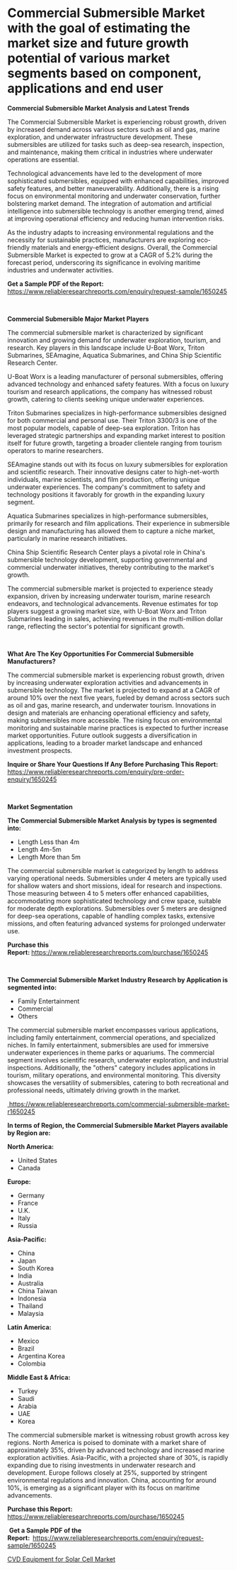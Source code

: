 <p><h1>Commercial Submersible Market with the goal of estimating the market size and future growth potential of various market segments based on component, applications and end user</h1></p><p><strong>Commercial Submersible Market Analysis and Latest Trends</strong></p>
<p><p>The Commercial Submersible Market is experiencing robust growth, driven by increased demand across various sectors such as oil and gas, marine exploration, and underwater infrastructure development. These submersibles are utilized for tasks such as deep-sea research, inspection, and maintenance, making them critical in industries where underwater operations are essential. </p><p>Technological advancements have led to the development of more sophisticated submersibles, equipped with enhanced capabilities, improved safety features, and better maneuverability. Additionally, there is a rising focus on environmental monitoring and underwater conservation, further bolstering market demand. The integration of automation and artificial intelligence into submersible technology is another emerging trend, aimed at improving operational efficiency and reducing human intervention risks.</p><p>As the industry adapts to increasing environmental regulations and the necessity for sustainable practices, manufacturers are exploring eco-friendly materials and energy-efficient designs. Overall, the Commercial Submersible Market is expected to grow at a CAGR of 5.2% during the forecast period, underscoring its significance in evolving maritime industries and underwater activities.</p></p>
<p><strong>Get a Sample PDF of the Report:&nbsp;</strong> <a href="https://www.reliableresearchreports.com/enquiry/request-sample/1650245?utm_campaign=3492&utm_medium=2&utm_source=Github&utm_content=ia&utm_term=23032025&utm_id=commercial-submersible">https://www.reliableresearchreports.com/enquiry/request-sample/1650245</a></p>
<p>&nbsp;</p>
<p><strong>Commercial Submersible Major Market Players</strong></p>
<p><p>The commercial submersible market is characterized by significant innovation and growing demand for underwater exploration, tourism, and research. Key players in this landscape include U-Boat Worx, Triton Submarines, SEAmagine, Aquatica Submarines, and China Ship Scientific Research Center.</p><p>U-Boat Worx is a leading manufacturer of personal submersibles, offering advanced technology and enhanced safety features. With a focus on luxury tourism and research applications, the company has witnessed robust growth, catering to clients seeking unique underwater experiences.</p><p>Triton Submarines specializes in high-performance submersibles designed for both commercial and personal use. Their Triton 3300/3 is one of the most popular models, capable of deep-sea exploration. Triton has leveraged strategic partnerships and expanding market interest to position itself for future growth, targeting a broader clientele ranging from tourism operators to marine researchers.</p><p>SEAmagine stands out with its focus on luxury submersibles for exploration and scientific research. Their innovative designs cater to high-net-worth individuals, marine scientists, and film production, offering unique underwater experiences. The company's commitment to safety and technology positions it favorably for growth in the expanding luxury segment.</p><p>Aquatica Submarines specializes in high-performance submersibles, primarily for research and film applications. Their experience in submersible design and manufacturing has allowed them to capture a niche market, particularly in marine research initiatives.</p><p>China Ship Scientific Research Center plays a pivotal role in China's submersible technology development, supporting governmental and commercial underwater initiatives, thereby contributing to the market's growth.</p><p>The commercial submersible market is projected to experience steady expansion, driven by increasing underwater tourism, marine research endeavors, and technological advancements. Revenue estimates for top players suggest a growing market size, with U-Boat Worx and Triton Submarines leading in sales, achieving revenues in the multi-million dollar range, reflecting the sector's potential for significant growth.</p></p>
<p>&nbsp;</p>
<p><strong>What Are The Key Opportunities For Commercial Submersible Manufacturers?</strong></p>
<p><p>The commercial submersible market is experiencing robust growth, driven by increasing underwater exploration activities and advancements in submersible technology. The market is projected to expand at a CAGR of around 10% over the next five years, fueled by demand across sectors such as oil and gas, marine research, and underwater tourism. Innovations in design and materials are enhancing operational efficiency and safety, making submersibles more accessible. The rising focus on environmental monitoring and sustainable marine practices is expected to further increase market opportunities. Future outlook suggests a diversification in applications, leading to a broader market landscape and enhanced investment prospects.</p></p>
<p><strong>Inquire or Share Your Questions If Any Before Purchasing This Report:</strong> <a href="https://www.reliableresearchreports.com/enquiry/pre-order-enquiry/1650245?utm_campaign=3492&utm_medium=2&utm_source=Github&utm_content=ia&utm_term=23032025&utm_id=commercial-submersible">https://www.reliableresearchreports.com/enquiry/pre-order-enquiry/1650245</a></p>
<p>&nbsp;</p>
<p><strong>Market Segmentation</strong></p>
<p><strong>The Commercial Submersible Market Analysis by types is segmented into:</strong></p>
<p><ul><li>Length Less than 4m</li><li>Length 4m-5m</li><li>Length More than 5m</li></ul></p>
<p><p>The commercial submersible market is categorized by length to address varying operational needs. Submersibles under 4 meters are typically used for shallow waters and short missions, ideal for research and inspections. Those measuring between 4 to 5 meters offer enhanced capabilities, accommodating more sophisticated technology and crew space, suitable for moderate depth explorations. Submersibles over 5 meters are designed for deep-sea operations, capable of handling complex tasks, extensive missions, and often featuring advanced systems for prolonged underwater use.</p></p>
<p><strong>Purchase this Report:&nbsp;</strong><a href="https://www.reliableresearchreports.com/purchase/1650245?utm_campaign=3492&utm_medium=2&utm_source=Github&utm_content=ia&utm_term=23032025&utm_id=commercial-submersible">https://www.reliableresearchreports.com/purchase/1650245</a></p>
<p>&nbsp;</p>
<p><strong>The Commercial Submersible Market Industry Research by Application is segmented into:</strong></p>
<p><ul><li>Family Entertainment</li><li>Commercial</li><li>Others</li></ul></p>
<p><p>The commercial submersible market encompasses various applications, including family entertainment, commercial operations, and specialized niches. In family entertainment, submersibles are used for immersive underwater experiences in theme parks or aquariums. The commercial segment involves scientific research, underwater exploration, and industrial inspections. Additionally, the "others" category includes applications in tourism, military operations, and environmental monitoring. This diversity showcases the versatility of submersibles, catering to both recreational and professional needs, ultimately driving growth in the market.</p></p>
<p><a href="https://www.reliableresearchreports.com/commercial-submersible-market-r1650245?utm_campaign=3492&utm_medium=2&utm_source=Github&utm_content=ia&utm_term=23032025&utm_id=commercial-submersible">&nbsp;https://www.reliableresearchreports.com/commercial-submersible-market-r1650245</a></p>
<p><strong>In terms of Region, the Commercial Submersible Market Players available by Region are:</strong></p>
<p>
    <p> <strong> North America: </strong>
        <ul>
            <li>United States</li>
            <li>Canada</li>
        </ul>
        </p> 
    <p> <strong> Europe: </strong>
        <ul>
            <li>Germany</li>
            <li>France</li>
            <li>U.K.</li>
            <li>Italy</li>
            <li>Russia</li>
        </ul>
        </p> 
    <p> <strong> Asia-Pacific: </strong>
        <ul>
            <li>China</li>
            <li>Japan</li>
            <li>South Korea</li>
            <li>India</li>
            <li>Australia</li>
            <li>China Taiwan</li>
            <li>Indonesia</li>
            <li>Thailand</li>
            <li>Malaysia</li>
        </ul>
        </p> 
    <p> <strong> Latin America: </strong>
        <ul>
            <li>Mexico</li>
            <li>Brazil</li>
            <li>Argentina Korea</li>
            <li>Colombia</li>
        </ul>
        </p> 
    <p> <strong> Middle East & Africa: </strong>
        <ul>
            <li>Turkey</li>
            <li>Saudi</li>
            <li>Arabia</li>
            <li>UAE</li>
            <li>Korea</li>
        </ul>
    </p>
    </p>
<p><p>The commercial submersible market is witnessing robust growth across key regions. North America is poised to dominate with a market share of approximately 35%, driven by advanced technology and increased marine exploration activities. Asia-Pacific, with a projected share of 30%, is rapidly expanding due to rising investments in underwater research and development. Europe follows closely at 25%, supported by stringent environmental regulations and innovation. China, accounting for around 10%, is emerging as a significant player with its focus on maritime advancements.</p></p>
<p><strong>Purchase this Report: </strong><a href="https://www.reliableresearchreports.com/purchase/1650245?utm_campaign=3492&utm_medium=2&utm_source=Github&utm_content=ia&utm_term=23032025&utm_id=commercial-submersible">https://www.reliableresearchreports.com/purchase/1650245</a></p>
<p>&nbsp;<strong>Get a Sample PDF of the Report:&nbsp;&nbsp;</strong><a href="https://www.reliableresearchreports.com/enquiry/request-sample/1650245?utm_campaign=3492&utm_medium=2&utm_source=Github&utm_content=ia&utm_term=23032025&utm_id=commercial-submersible">https://www.reliableresearchreports.com/enquiry/request-sample/1650245</a></p>
<p><strong></strong></p>
<p><p><a href="https://github.com/pichuaadh0/Market-Research-Report-List-1/blob/main/cvd-equipment-for-solar-cell-market.md?utm_campaign=3492&utm_medium=2&utm_source=Github&utm_content=ia&utm_term=23032025&utm_id=commercial-submersible">CVD Equipment for Solar Cell Market</a></p></p>